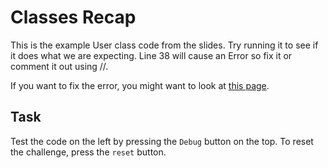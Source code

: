 # Classes Recap

This is the example User class code from the slides. Try running it to see if it does what we are expecting. Line 38 will cause an Error so fix it or comment it out using //.

If you want to fix the error, you might want to look at [this page](https://www.w3schools.com/cs/cs_access_modifiers.php).

## Task

Test the code on the left by pressing the `Debug` button on the top. To reset the challenge, press the `reset` button.